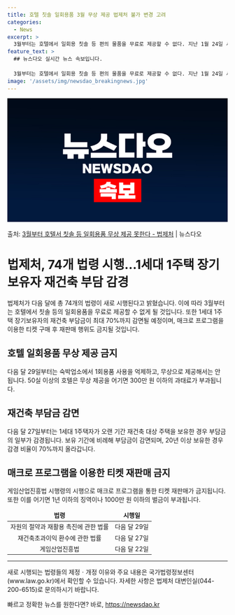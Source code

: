 ```yaml
---
title: 호텔 칫솔 일회용품 3월 무상 제공 법제처 불가 변경 고려
categories:
  - News
excerpt: >
  3월부터는 호텔에서 일회용 칫솔 등 편의 물품을 무료로 제공할 수 없다. 지난 1월 24일 서울 강남구 코엑…
feature_text: >
  ## 뉴스다오 실시간 뉴스 속보입니다.

  3월부터는 호텔에서 일회용 칫솔 등 편의 물품을 무료로 제공할 수 없다. 지난 1월 24일 서울 강남구 코엑…
image: '/assets/img/newsdao_breakingnews.jpg'
---
```


![뉴스다오 속보](/assets/img/newsdao_breakingnews.jpg)

<p>출처: <a href="https://newsdao.kr/3262" rel="dofollow">3월부터 호텔서 칫솔 등 일회용품 무상 제공 못한다 - 법제처</a> | 뉴스다오</p>

<h1>법제처, 74개 법령 시행…1세대 1주택 장기보유자 재건축 부담 감경</h1>

<p data-ke-size="size16">법제처가 다음 달에 총 74개의 법령이 새로 시행된다고 밝혔습니다. 이에 따라 3월부터는 호텔에서 칫솔 등의 일회용품을 무료로 제공할 수 없게 될 것입니다. 또한 1세대 1주택 장기보유자의 재건축 부담금이 최대 70%까지 감면될 예정이며, 매크로 프로그램을 이용한 티켓 구매 후 재판매 행위도 금지될 것입니다.</p>

<h2 data-ke-size="size24">호텔 일회용품 무상 제공 금지</h2>
<p data-ke-size="size16">다음 달 29일부터는 숙박업소에서 1회용품 사용을 억제하고, 무상으로 제공해서는 안 됩니다. 50실 이상의 호텔은 무상 제공을 어기면 300만 원 이하의 과태료가 부과됩니다.</p>

<h2 data-ke-size="size24">재건축 부담금 감면</h2>
<p data-ke-size="size16">다음 달 27일부터는 1세대 1주택자가 오랜 기간 재건축 대상 주택을 보유한 경우 부담금의 일부가 감경됩니다. 보유 기간에 비례해 부담금이 감면되며, 20년 이상 보유한 경우 감경 비율이 70%까지 올라갑니다.</p>

<h2 data-ke-size="size24">매크로 프로그램을 이용한 티켓 재판매 금지</h2>
<p data-ke-size="size16">게임산업진흥법 시행령의 시행으로 매크로 프로그램을 통한 티켓 재판매가 금지됩니다. 또한 이를 어기면 1년 이하의 징역이나 1000만 원 이하의 벌금이 부과됩니다.</p>

<table>
	<thead>
		<tr>
			<td style="text-align: center; height: 17px;"><b>법령</b></td>
			<td style="text-align: center; height: 17px;"><b>시행일</b></td>
		</tr>
	</thead>
	<tbody>
		<tr>
			<td style="text-align: center; height: 17px;">자원의 절약과 재활용 촉진에 관한 법률</td>
			<td style="text-align: center; height: 17px;">다음 달 29일</td>
		</tr>
		<tr>
			<td style="text-align: center; height: 17px;">재건축초과이익 환수에 관한 법률</td>
			<td style="text-align: center; height: 17px;">다음 달 27일</td>
		</tr>
		<tr>
			<td style="text-align: center; height: 17px;">게임산업진흥법</td>
			<td style="text-align: center; height: 17px;">다음 달 22일</td>
		</tr>
	</tbody>
</table>

<hr>

<p data-ke-size="size16">새로 시행되는 법령들의 제정ㆍ개정 이유와 주요 내용은 국가법령정보센터(www.law.go.kr)에서 확인할 수 있습니다. 자세한 사항은 법제처 대변인실(044-200-6515)로 문의하시기 바랍니다.</p>

<p data-ke-size="size16"></p> 

빠르고 정확한 뉴스를 원한다면? 바로, <a href="https://newsdao.kr" rel="dofollow">https://newsdao.kr</a>


